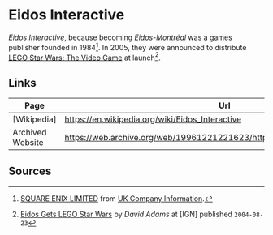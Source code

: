 # Eidos Interactive

*Eidos Interactive*, because becoming *Eidos-Montréal* was a games publisher founded in 1984[^companies_house_eidos_interactive]. In 2005, they were announced to distribute [LEGO Star Wars: The Video Game] at launch[^ign_lego_star_wars_i_eidos_distributor].

## Links

| Page             | Url                                                                            |
| ---------------- | ------------------------------------------------------------------------------ |
| [Wikipedia]      | <https://en.wikipedia.org/wiki/Eidos_Interactive>                              |
| Archived Website | <https://web.archive.org/web/19961221221623/https://www.eidosinteractive.com/> |

## Sources

[^companies_house_eidos_interactive]: [SQUARE ENIX LIMITED](https://find-and-update.company-information.service.gov.uk/company/01804186) from [UK Company Information].

[^ign_lego_star_wars_i_eidos_distributor]: [Eidos Gets LEGO Star Wars](https://www.ign.com/articles/2004/08/23/eidos-gets-lego-star-wars) by *David Adams* at [IGN] published `2004-08-23`

<!-- games -->
[LEGO Star Wars: The Video Game]: ../games/lego-star-wars-i.md

<!-- tools -->
[UK Company Information]: ../tools/uk-company-information.md